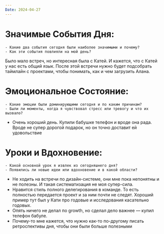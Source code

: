 ```yaml
---
Date: 2024-04-27
---
```



# **Значимые События Дня:**
```
- Какие два события сегодня были наиболее значимыми и почему?
- Как эти события повлияли на мой день?
```
Было мало встреч, но интересная была с Катей. И кажется, что с Катей у нас есть общий язык. После этой встречи нужно будет подсобрать таймлайн с проектами, чтобы понимать, как и чем загрузить Алана. 

#  **Эмоциональное Состояние:**
```
- Какие эмоции были доминирующими сегодня и по каким причинам?
- Были ли моменты, когда я чувствовал стресс или тревогу и что их вызвало?
```
- Очень хороший день. Купили бабушке телефон и вроде она рада. Вроде не супер дорогой подарок, но он точно доставит ей удовольствие 

# Уроки и Вдохновение:
```
- Какой основной урок я извлек из сегодняшнего дня?
- Появились ли новые идеи или вдохновение и в какой области?
```
- Не ходить на встречи по дизайн-системе, они мне пока непонятны и не полезны. И такая систематизация не моя супер-сила. 
- Нравится стиль полного делегирования в команде. То есть полностью передается проект и за ним почти не следят. Хороший пример тут был у Кати про годовые и исследования касательно годовых. 
- Опять ничего не делал по growth, но сделал дело важнее — купил телефон бабуле. 
- Почему-то мне кажется, что нужно как-то по-другому писать ретроспективы дня, чтобы они были больше полезными 
